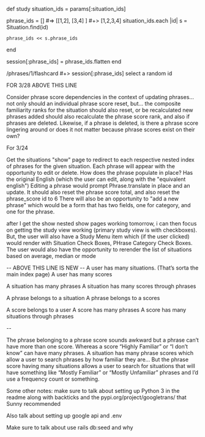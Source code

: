 


def study
  situation_ids = params[:situation_ids]

  phrase_ids = [] #=> [[1,2], [3,4] ] #+> [1,2,3,4]
  situation_ids.each |id|
    s = Situation.find(id)

    phrase_ids << s.phrase_ids
  end

  session[:phrase_ids] = phrase_ids.flatten
end



/phrases/1/flashcard #+> session[:phrase_ids] select  a random id


FOR 3/28 ABOVE THIS LINE


Consider phrase score dependencies in the context of updating phrases... not only should an individual phrase score reset, but...
the composite familiarity ranks for the situation should also reset, or be recalculated
new phrases added should also recalculate the phrase score rank, and also if phrases are deleted.
Likewise, if a phrase is deleted, is there a phrase score lingering around or does it not matter because phrase scores exist on their own?


For 3/24

Get the situations "show" page to redirect to each respective nested index of phrases for the given situation.
Each phrase will appear with the opportunity to edit or delete.
How does the phrase populate in place?  Has the original English (which the user can edit, along with the "equivalent english")
  Editing a phrase would prompt Phrase.translate in place and an update. It should also reset the phrase score total, and also reset the phrase_score id to 6
There will also be an opportunity to "add a new phrase" which would be a form that has two fields, one for category, and one for the phrase.

after I get the show nested show pages working tomorrow, i can then focus on getting the study view working (primary study view is with checkboxes).
But, the user will also have a Study Menu item which (if the user clicked) would render with Situation Check Boxes, PHrase Category Check Boxes.
The user would also have the opportunity to rerender the list of situations based on average, median or mode


-- ABOVE THIS LINE IS NEW --
A user has many situations. (That’s sorta the main index page)
A user has many scores

A situation has many phrases
A situation has many scores through phrases

A phrase belongs to a situation
A phrase belongs to a scores

A score belongs to a user
A score has many phrases
A score has many situations through phrases

--

The phrase belonging to a phrase score sounds awkward but a phrase can’t have more than one score.  Whereas a score “Highly Familiar” or “I don’t know” can have many phrases.
A situation has many phrase scores which allow a user to search phrases by how familiar they are...
But the phrase score having many situations allows a user to search for situations that will have something like “Mostly Familiar” or “Mostly Unfamiliar” phrases and I’d use a frequency count or something.

Some other notes: make sure to talk about setting up Python 3 in the readme along with backticks and the pypi.org/project/googletrans/ that Sunny recommended

Also talk about setting up google api and .env

Make sure to talk about use rails db:seed and why
